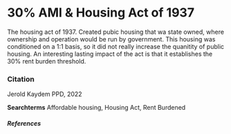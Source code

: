 # 30% AMI & Housing Act of 1937
The housing act of 1937. Created pubic housing that wa state owned, where ownership and operation would be run by government. This housing was conditioned on a 1:1 basis, so it did not really increase the quanitity of public housing. An interesting lasting impact of the act is that it establishes the 30% rent burden threshold. 

### Citation
Jerold Kaydem PPD, 2022

**Searchterms** Affordable housing, Housing Act, Rent Burdened

##### References

